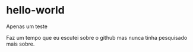 # hello-world
Apenas um teste

Faz um tempo que eu escutei sobre o github mas nunca tinha pesquisado mais sobre.
